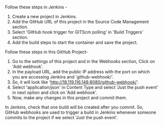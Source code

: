 Follow these steps in Jenkins - 
1. Create a new project in Jenkins.
2. Add the GitHub URL of this project in the Source Code Management section.
3. Select 'GitHub hook trigger for GITScm polling' in 'Build Triggers' section.
4. Add the build steps to start the container and save the project.

Follow these steps in this GitHub Project-
1. Go to the settings of this project and in the Webhooks section, Click on 'Add webhook'.
2. In the payload URL, add the public IP address with the port on which you are accessing Jenkins and 'github-webhook/'.
3. So, it will look like 'http://18.119.116.148:8080/github-webhook/'.
4. Select 'application/json' in Content Type and select 'Just the push event' in next option and click on 'Add webhook'.
5. Now, make any changes in this project and commit them.

In Jenkins, check that one build will be created after you commit.
So, GitHub webhooks are used to trigger a build in Jenkins whenever someone commits to the project if we select 'Just the push event'.
